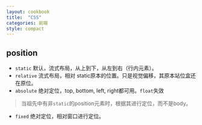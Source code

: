 ```yaml
---
layout: cookbook
title:  "CSS"
categories: 前端
style: compact
---
```


position
---
- `static` 默认，流式布局，从上到下，从左到右（行内元素）。
- `relative` 流式布局，相对 static原本的位置。只是视觉偏移，其原本站位盒还在原位。
- `absolute` 绝对定位，top, bottom, left, right都可用。`float`失效

> 当祖先中有非`static`的position元素时，根据其进行定位，而不是body。

- `fixed` 绝对定位，相对窗口进行定位。